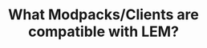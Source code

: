 ---
layout: faq
title: "What Modpacks/Clients are compatible with LEM?"
image: /assets/faq/modpack.png
permalink: /faq/modpack
type: faq
preview-text: | 
  "Clients" in the sense of Lunar Client, Badlion Client, Feather client, etc are not recommended for LEM. They very often break LEM's UI features and in some cases make the game near unplayable (Lunar Client for example), due to all of this it is highly suggested to use one of the options listed below instead.
main-text: | 
  "Clients" in the sense of Lunar Client, Badlion Client, Feather client, etc are not recommended for LEM. They very often break LEM's UI features and in some cases make the game near unplayable (Lunar Client for example), due to all of this it is highly suggested to use one of the options listed below instead.

  1 - [Console-idated](https://modrinth.com/modpack/console-idated): Console-idated is a modpack that attempts to mimic the look of LCE, and has LEM compatibility with few compromises.
  
  LEM Compatibility: Great<br><br>

  2 - [Additive](https://www.modrinth.com/modpack/additive): Additive is built off of Adrenaline aiming to be an alternative to OptiFine, it adds many features from OptiFine such as shaders, zoom, resource pack features and among other things.

  LEM Compatibility: Good<br><br>

  3 - [Fabulously Optimized](https://fabulously-optimized.gitbook.io/modpack/readme/install-instructions): FO is a modpack designed to improve the performance of Minecraft and works pretty well with LEM.

  LEM Compatibility: Good<br><br>

  4 - [Adrenaline](https://www.modrinth.com/modpack/adrenaline): Adrenaline is a lightweight modpack that focuses on just improving the performance of Minecraft, it does not add any significant features. You should use this if you just want better performance than Vanilla and nothing else.

  LEM Compatibility: Good<br><br>

  5 - <u>Vanilla Minecraft</u>: Vanilla Minecraft works fine on LEM with no LEM-specific issues, but Vanilla is very poorly optimized. We recommend anything listed above over Vanilla.

  LEM Compatibility: Good
markdown: true
---